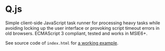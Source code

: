 # Q.js

Simple client-side JavaScript task runner for processing heavy tasks while avoiding locking up the user interface or provoking script timeout errors in old browsers. ECMAScript 3 compliant, tested and works in MSIE6+.

See source code of `index.html` for [a working example](https://tomaslangkaas.github.io/Q.js/).
